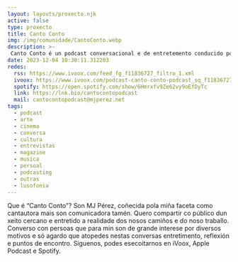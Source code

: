 ```yaml
---
layout: layouts/proxecto.njk
active: false
type: proxecto
title: Canto Conto
img: /img/comunidade/CantoConto.webp
description: >-
 Canto Conto é un podcast conversacional e de entretemento conducido por MJ Pérez. Del séntase a conversar con persoas de interese (algunhas máis coñecidas, outras menos) e afondan sobre varios temas, entre eles todo o que hai detrás dos seus traballos.
date: 2023-12-04 10:30:11.312203
redes:
  rss: https://www.ivoox.com/feed_fg_f11836727_filtro_1.xml
  ivoox: https://www.ivoox.com/podcast-canto-conto-podcast_sq_f11836727_1.html
  spotify: https://open.spotify.com/show/6Hmrxfv9Ze62vy9oEfDyTc
  link: https://lnk.bio/cantocontopodcast
  mail: cantocontopodcast@mjperez.net
tags:
  - podcast
  - arte
  - cinema
  - conversa
  - cultura
  - entrevistas
  - magazine
  - musica
  - persoal
  - podcasting
  - outras
  - lusofonia
---
```

Que é “Canto Conto”? Son MJ Pérez, coñecida pola miña faceta como cantautora mais son comunicadora tamén. Quero compartir co público dun xeito cercano e entretido a realidade dos nosos camiños e do noso traballo. Converso con persoas que para min son de grande interese por diversos motivos e só agardo que atopedes nestas conversas entretimento, reflexión e puntos de encontro. Síguenos, podes esecoitarnos en iVoox, Apple Podcast e Spotify.